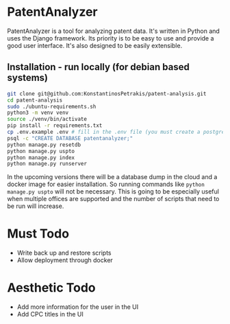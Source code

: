 # PatentAnalyzer

PatentAnalyzer is a tool for analyzing patent data. It's written in Python and uses the Django framework. Its priority is to be easy to use and provide a good user interface. It's also designed to be easily extensible. 

## Installation - run locally (for debian based systems)
```bash
git clone git@github.com:KonstantinosPetrakis/patent-analysis.git
cd patent-analysis
sudo ./ubuntu-requirements.sh
python3 -m venv venv
source ./venv/bin/activate
pip install -r requirements.txt
cp .env.example .env # fill in the .env file (you must create a postgres db and install the trigram extension)
psql -c "CREATE DATABASE patentanalyzer;"
python manage.py resetdb
python manage.py uspto
python manage.py index
python manage.py runserver
```

In the upcoming versions there will be a database dump in the cloud and a docker image for easier installation. So running commands like `python manage.py uspto` will not be necessary.
This is going to be especially useful when multiple offices are supported and the number of scripts that need to be run will increase.


# Must Todo
* Write back up and restore scripts
* Allow deployment through docker

# Aesthetic Todo
* Add more information for the user in the UI
* Add CPC titles in the UI